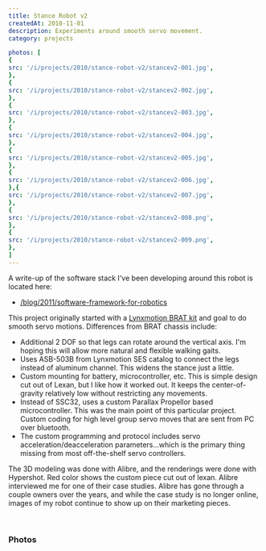 ```yaml
---
title: Stance Robot v2
createdAt: 2010-11-01
description: Experiments around smooth servo movement.
category: projects

photos: [
{
src: '/i/projects/2010/stance-robot-v2/stancev2-001.jpg',
},
{
src: '/i/projects/2010/stance-robot-v2/stancev2-002.jpg',
},
{
src: '/i/projects/2010/stance-robot-v2/stancev2-003.jpg',
},
{
src: '/i/projects/2010/stance-robot-v2/stancev2-004.jpg',
},
{
src: '/i/projects/2010/stance-robot-v2/stancev2-005.jpg',
},
{
src: '/i/projects/2010/stance-robot-v2/stancev2-006.jpg',
},{
src: '/i/projects/2010/stance-robot-v2/stancev2-007.jpg',
},
{
src: '/i/projects/2010/stance-robot-v2/stancev2-008.png',
},
{
src: '/i/projects/2010/stance-robot-v2/stancev2-009.png',
},
]
---
```


A write-up of the software stack I've been developing around this robot is located here:
 * [/blog/2011/software-framework-for-robotics](/blog/2011/software-framework-for-robotics)

This project originally started with
a <a href="http://www.lynxmotion.com/p-859-biped-brat-combo-kit-w-botboarduino.aspx">Lynxmotion BRAT kit</a> and goal to
do smooth servo motions. Differences from BRAT chassis include:

* Additional 2 DOF so that legs can rotate around the vertical axis. I'm hoping this will allow more natural and
  flexible walking gaits.
* Uses ASB-503B from Lynxmotion SES catalog to connect the legs instead of aluminum channel. This widens the stance just
  a little.
* Custom mounting for battery, microcontroller, etc. This is simple design cut out of Lexan, but I like how it worked
  out. It keeps the center-of-gravity relatively low without restricting any movements.
* Instead of SSC32, uses a custom Parallax Propellor based microcontroller. This was the main point of this particular
  project. Custom coding for high level group servo moves that are sent from PC over bluetooth.
* The custom programming and protocol includes servo acceleration/deacceleration parameters...which is the primary thing
  missing from most off-the-shelf servo controllers.

The 3D modeling was done with Alibre, and the renderings were done with Hypershot. Red color shows the custom piece cut
out of lexan. Alibre interviewed me for one of their case studies. Alibre has gone through a couple owners over the
years, and while the case study is no longer online, images of my robot continue to show up on their marketing pieces.

<br/>

### Photos

<blog-post-photos-simple :photos=photos></blog-post-photos-simple>